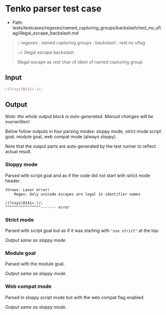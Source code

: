 # Tenko parser test case

- Path: tests/testcases/regexes/named_capturing_groups/backslash/rest_no_uflag/illegal_escape_backslash.md

> :: regexes : named capturing groups : backslash : rest no uflag
>
> ::> illegal escape backslash
>
> Illegal escape as rest char of ident of named capturing group

## Input

`````js
/(?<xyz\0141>.)/;
`````

## Output

_Note: the whole output block is auto-generated. Manual changes will be overwritten!_

Below follow outputs in four parsing modes: sloppy mode, strict mode script goal, module goal, web compat mode (always sloppy).

Note that the output parts are auto-generated by the test runner to reflect actual result.

### Sloppy mode

Parsed with script goal and as if the code did not start with strict mode header.

`````
throws: Lexer error!
    Regex: Only unicode escapes are legal in identifier names

/(?<xyz\0141>.)/;
^^^^^^^^^^^^^^^^------- error
`````

### Strict mode

Parsed with script goal but as if it was starting with `"use strict"` at the top.

_Output same as sloppy mode._

### Module goal

Parsed with the module goal.

_Output same as sloppy mode._

### Web compat mode

Parsed in sloppy script mode but with the web compat flag enabled.

_Output same as sloppy mode._
